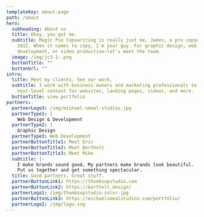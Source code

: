 ```yaml
---
templateKey: about-page
path: /about
hero:
  subheading: About us
  title: Okay, you got me.
  subtitle: Magic Pie Copywriting is really just me, James, a pro copywriter since
    2012. When it comes to copy, I'm your guy. For graphic design, web
    development, or video production—let's meet the team.
  image: /img/jc3-1-.png
  buttonTitle: ""
  buttonUrl: ""
intro:
  title: Meet my clients. See our work.
  subtitle: I work with business owners and marketing professionals to create
    next-level content for websites, landing pages, videos, and more.
  buttonTitle: view portfolio
partners:
  partnerLogo3: /img/michael-smeal-studios.jpg
  partnerType1: |
    Web Design & Development
  partnerType2: |
    Graphic Design
  partnerType3: Web Development
  partnerButtonTitle1: Meet Eric
  partnerButtonTitle2: Meet Bertholt
  partnerButtonTitle3: Meet Mike
  subtitle: |-
    I make brands sound good. My partners make brands look beautiful. 
    Put us together and get something spectacular.
  title: Good partners. Great stuff.
  partnerButtonLink1: https://thumbsupstudio.com
  partnerButtonLink2: https://bertholt.design/
  partnerLogo1: /img/thumbsupstudio-color.jpg
  partnerButtonLink3: https://michaelsmealstudios.com/portfolio/
  partnerLogo2: /img/logo.svg
---
```

